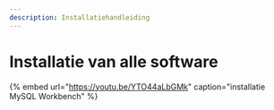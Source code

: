 ```yaml
---
description: Installatiehandleiding
---
```


# Installatie van alle software

{% embed url="https://youtu.be/YTO44aLbGMk" caption="installatie MySQL Workbench" %}

